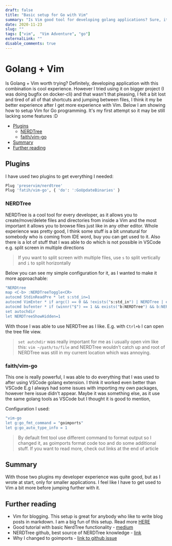 ```yaml
---
draft: false
title: "Basic setup for Go with Vim"
summary: "Is Vim good tool for developing golang applications? Sure, it may not be the best choice but at the same time it is really fun to work this way, you will feel a bit like those cool hackers in a movies, which is nice."
date: 2020-11-23
slug: ""
tags: ["vim",  "Vim Adventure", "go"]
externalLink: ""
disable_comments: true
---
```


# Golang + Vim
Is Golang + Vim worth trying? Definitely, developing application with this combination is cool experience. However I tried using it on bigger project (I was doing bugfix on docker-cli) and that wasn't that pleasing, I felt a bit lost and tired of all of that shortcuts and jumping between files, I think it my be better experience after I get more experience with Vim. Below I am showing how to setup Vim for Go programming. It's my first attempt so it may be still lacking some features :D 


<!-- vim-markdown-toc GFM -->

* [Plugins](#plugins)
    * [NERDTree](#nerdtree)
    * [faith/vim-go](#faithvim-go)
* [Summary](#summary)
* [Further reading](#further-reading)

<!-- vim-markdown-toc -->

## Plugins

I have used two plugins to get everything I needed:
```bash
Plug 'preservim/nerdtree'
Plug 'fatih/vim-go', { 'do': ':GoUpdateBinaries' }
``` 

### NERDTree

NERDTree is a cool tool for every developer, as it allows you to create/move/delete files and directories from inside a Vim and the most important it allows you to browse files just like in any other editor. Whole experience was pretty good, I think some stuff is a bit unnatural for somebody who is coming from IDE word, buy you can get used to it. Also there is a lot of stuff that I was able to do which is not possible in VSCode e.g. split screen in multiple directions

> If you want to split screen with multiple files, use `s` to split vertically and `i` to split horizontally

Below you can see my simple configuration for it, as I wanted to make it more approachable:

```bash
"NERDtree
map <C-b> :NERDTreeToggle<CR>
autocmd StdinReadPre * let s:std_in=1
autocmd VimEnter * if argc() == 0 && !exists("s:std_in") | NERDTree | endif
autocmd bufenter * if (winnr("$") == 1 && exists("b:NERDTree") && b:NERDTree.isTabTree()) | q | endif
set autochdir
let NERDTreeShowHidden=1
```

With those I was able to use NERDTree as I like. E.g. with `Ctrl+b` I can open the tree file view. 

> `set autchdir` was really important for me as i usually open vim like this: `vim ~/path/to/file` and NERDTree wouldn't catch up and root of NERDTree was still in my current location which was annoying.

### faith/vim-go

This one is really powerful, I was able to do everything that I was used to after using VSCode golang extension. I think it worked even better than VSCode E.g I always had some issues with importing my own packages, however here issue didn't appear. Maybe it was something else, as it use the same golang tools as VSCode but I thought it is good to mention, 

Configuration I used:
```bash
"vim-go
let g:go_fmt_command = "goimports"
let g:go_auto_type_info = 1
```

> By default fmt tool use different command to format output so I changed it, as goimports format code too and do some additional stuff. If you want to read more, check out links at the end of article

## Summary

With those two plugins my developer experience was quite good, but as I wrote at start, only for smaller applications. I feel like I have to get used to Vim a bit more before jumping further with it. 

## Further reading

- Vim for blogging. This setup is great for anybody who like to write blog posts in markdown. I am a big fun of this setup. Read more [HERE](/posts/vim/vim-setup-for-blogging/) 
- Good tutorial with basic NerdTree functionality - [medium](https://medium.com/usevim/nerd-tree-guide-bb22c803dcd2)
- NERDTree github, best source of NERDTree knowledge - [link](https://github.com/preservim/nerdtree)
- Why I changed to goimports - [link to github issue](https://github.com/fatih/vim-go/issues/207)

